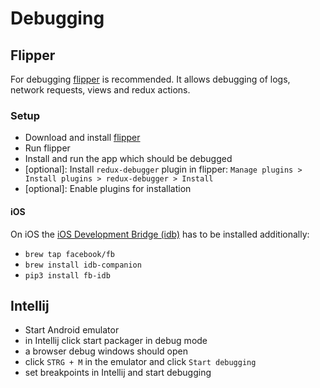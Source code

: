 # Debugging

## Flipper

For debugging [flipper](https://fbflipper.com/) is recommended.
It allows debugging of logs, network requests, views and redux actions.

### Setup

- Download and install [flipper](https://fbflipper.com/)
- Run flipper
- Install and run the app which should be debugged
- \[optional\]: Install `redux-debugger` plugin in flipper:
  `Manage plugins > Install plugins > redux-debugger > Install`
- \[optional\]: Enable plugins for installation

#### iOS

On iOS the [iOS Development Bridge (idb)](https://github.com/facebook/idb#quick-start) has to be installed additionally:

- `brew tap facebook/fb`
- `brew install idb-companion`
- `pip3 install fb-idb`

## Intellij

- Start Android emulator
- in Intellij click start packager in debug mode
- a browser debug windows should open
- click `STRG + M` in the emulator and click `Start debugging`
- set breakpoints in Intellij and start debugging